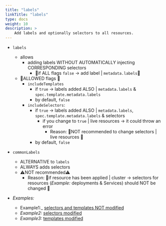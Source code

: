 ```yaml
---
title: "labels"
linkTitle: "labels"
type: docs
weight: 10
description: >
    Add labels and optionally selectors to all resources.
---
```


* `labels`
  * allows
    * adding labels WITHOUT AUTOMATICALLY injecting CORRESPONDING selectors 
      * 👀if ALL flags `false` -> add label | `metadata.labels`👀 
  * 👀ALLOWED flags 👀
    * `includeTemplates`
      * if `true` -> labels added ALSO | `metadata.labels` & `spec.template.metadata.labels`
      * by default, `false`
    * `includeSelectors`: 
      * if `true` -> labels added ALSO | `metadata.labels`, `spec.template.metadata.labels` & selectors
        * if you change to `true` | live resources -> it could throw an error
          * Reason: 🧠NOT recommended to change selectors | live resources 🧠
      * by default, `false`

* `commonLabels`
  * ALTERNATIVE to `labels`
  * ALWAYS adds selectors 
  * ⚠️NOT recommended⚠️
    * Reason: 🧠if resource has been applied | cluster -> selectors for resources (_Example:_ deployments & Services) should NOT be changed 🧠

* _Examples:_
  * Example1:_ [selectors and templates NOT modified](selectorAndTemplatesNotModified)
  * _Example2:_ [selectors modified](selectorsModified)
  * _Example3:_ [templates modified](templatesModified)
